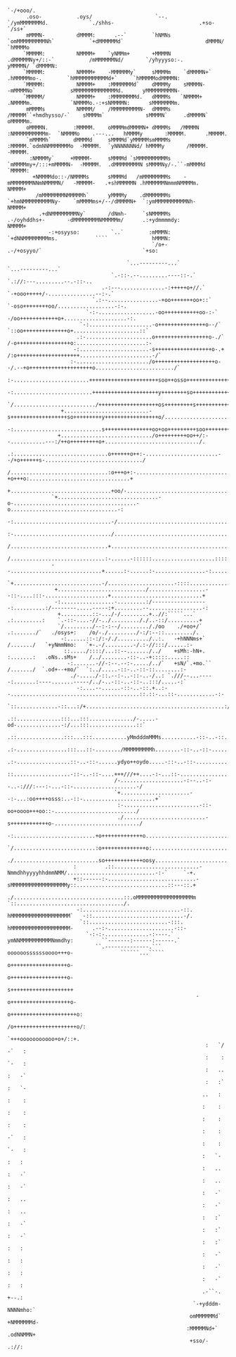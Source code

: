                                                                    `-/+ooo/.                                                                          
          .oso-           .oys/                    `--.         `/ymMMMMMMMd.             `./shhs-                           .+so-     `/ss+`         
          mMMMN-          dMMMM:      .--`        `hNMNs      `omMMMMMMMMMNh`           `+dMMMMMMd`                          dMMMN/   `hMMMMo         
         `MMMMM:          NMMMM+    `yNMMm+       +MMMMN     .dMMMMMNy+/::-`           /mMMMMMMNd/       `/yhyyyso:-.        yMMMMN/ `dMMMMN:         
         `MMMMM:          NMMMM+    -MMMMMMy`     sMMMMm    `dMMMMN+`                .hMMMMMmo-.        `hMMMMMMMMMMMd+`     `hMMMMModMMMMN:          
         `MMMMM:          NMMMM+    :MMMMMMMd`    dMMMMy    sMMMMN-                 -mMMMMNo`           sMMMMMMMMMMMMMMd.      yMMMMMMMMMN-           
         `MMMMM/          NMMMM+    :MMMMMMMMd.   dMMMMs   `NMMMM+                 .NMMMMm.            `NMMMMo.-:+sNMMMMN:      sMMMMMMMm.            
          mMMMMs          NMMMM/    /MMMMMMMMMN-  dMMMMs   /MMMMM``+hmdhysso/-`    sMMMMm`             sMMMMN`     .dMMMMN`      oMMMMMm.             
          oMMMMN.        :MMMMM.    oMMMMmdMMMMN+ dMMMMs   /MMMMN :NMMMMMMMMMMm-  `NMMMMo    .---...   hMMMMy       :MMMMM.      .MMMMM.              
          `mMMMMh`       dMMMMd     sMMMMd`yMMMMMsmMMMMs   :MMMMM.`odmNNMMMMMMMo  -MMMMM.  `yNNNNNNNd/ hMMMMy       /MMMMM.      -MMMMM.              
           :NMMMMy`     +MMMMM-     sMMMMd `sMMMMMMMMMMs   `mMMMMmy+/:::+mMMMMN-  -MMMMM.  .dMMMMMMMMN sMMMMNy/-.``-mMMMMd       `MMMMM:              
            +NMMMMdo::-/NMMMMs      sMMMMd   /mMMMMMMMMs    -mMMMMMMMNNmNMMMMN/   -MMMMM-   .+shMMMMMN .hMMMMMMNmmmNMMMMm.        NMMMM+              
             /mMMMMMMMNMMMMMh`      yMMMMy    .dMMMMMMMs     `+hmNMMMMMMMMMNy-    `mMMMMms+/--/dMMMMN+  `:ymMMMMMMMMMMNh-         NMMMM+              
              .+dNMMMMMMMMNy`       /dNmh-     `sNMMMMMs        .-/oyhddhs+-       -dMMMMMMMMNMMMMMm/      .:+ydmmmmdy:           NMMMM+              
                 -:+osyyso:          `..`        :mMMMN:                            `+dNNMMMMMMMMms.            ````              hMMMN:              
                                                  `/o+-                                .-/+osyyo/`                                `+so:                            
                                                                                                                                                      
                                          `...---------...`                                `...---------...`                                          
                                     `.-::-.--.........----::-.`                      `.://:---.........--.-::-..                                     
                                  .-:---..............-:+++++o+//.`                `-+ooo+++++/-...............--:-.`                                 
                               `.:--................-+oo+++++++oo+::`            `-oso++++++++oo/..................-:-.                               
                             `-:-..................-oo+++++++++++oo-:-`         -/oo++++++++++++o+....................-:.                             
                           `-:....................-o+++++++++++++++o--/`      `::oo++++++++++++++o+.....................::`                           
                          .:-.....................o+++++++++++++++++o-./`     /-o+++++++++++++++++o:......................:-                          
                         -:......................-s++++++++++++++++++o-.+    /:o++++++++++++++++++++.......................-/`                        
                        :-......................./o+++++++++++++++++++o--/.--+o++++++++++++++++++++o........................./`                       
                       :-........................++++++++++++++++++++++soo++osso+++++++++++++++++++o..........................+                       
                      -:.........................+++++++++++++++++++++y++++++++so++++++++++++++++++o...........................+                      
                     `/........................../+++++++++++++++++++os+++++++++s++++++++++++++++++o...........................-:                     
                     +...........................-s++++++++++++++++++so+++++++++y+++++++++++++++++o/............................/`                    
                    -:............................s+++++++++++++++oo+oo+++++++++soo+++++++++++++++s-............................./                    
                    +............................./o+++++++++oo++/:--...........---:/++o+++++++++o+............................../.                   
                   .:..............................o++++++o++:-.......................--/+o++++++s-.............................../                   
                   /...............................:o+++o+:-..............................-+o+++o:................................+                   
                   +................................+oo/-...................................-/oo/................................./.                  
                  `+................................-o-.......................................-o..................................-:                  
                  -:...............................-/.........................................../................................../                  
                  :-.............................../............................................./................................./                  
                  /...............................+..............................................-/................................+                  
                  /..............................:-......-::::::....................:::::::.......:-.............................../                  
                  --.............................+......:-......:-................-:.......::......+.............................../                  
                  `+............................-/.....................-::::......................../.............................:-                  
                   +............................/..................--::-....:::-....................+.............................+                   
                   -:.................-.........:/------------------:..........:/--------.....-----:+.........--.................-:                   
                    +..........::-.../-/.........+..//:`````...`    .:.........:    `.-::-....-//-../........././..-::/..........+                    
                    `/........./--:-:--/........././oo    ./+oo+/`   .:......./`   ./osys+:    /o/-./........./-:/:--::........./.                    
                     -:......::-:/:-/./........../..:.   -+hNNNms+`   /......./   `+yNmmNmo:   `+-.-/.........-/.:-//:::/......:-                     
                      ::...../::::/...::--......./../    +sMh:-hN+.   :.......:   .oNs..sMs+    /../........-::-..-+:::::.....::                      
                       -:.......-//-:--.--:-...../../`   +sN/`.+mo.`` /......./  `.od+--+mo/`  `:../.....-::-..-::-::........:-                       
                        ./-...../-::.--:-..-::-..-/..: `.///--...-----:.......:----.......-----/../-..-::-..-::-..:::/.....-:`                        
                          -:....--......-::-..-::.+..:--.........................................::.::-...::-............-:-                          
                           `::.............-::...:/+............................................:/::...:::..............:-                            
                             .::..............:::...:::............../-.....-od-..............-:/...:::...............::`                             
                               .::...............:::...:::...........yMmdddmMMMs...........-::-..-::................::`                               
                                 .:-................:::...::-......../MMMMMMMMMh........-::-..-::-................::`                                 
                                   .:-.................::-..-::-......ydyo++oydo.....-::-..-::-.................-:`                                   
                                     ::..................-::-..-::-....+++///++....-:-...::-...................:-                                     
                                      /-....................-:--..-:--..-:///:---:-...-::-....................-/                                      
                                      `+......................--:-...:oo++++osss:..-::-.......................+`                                      
                                       :-........................-::-oo+oooo+++oo::-........................../                                       
                                       ./..........................-s++++++++++++o-.........................../                                       
                                       -:..........................+o+++++++++++++o...........................+                                       
                                      `/..........................:o++++++++++++++o:..........................-:`                                     
                                     ./...........................so++++++++++++oosy...........................-:.                                    
                         :         .::...........................-NmmdhhyyyyhhdmmNMM/............................-:-`     `-+.                        
                         +::------:-............................-sMMMMMMMMMMMMMMMMMMy::.............................::---::.+                         
                         ./...................................::.oMMMMMMMMMMMMMMMMMMm `::................................../.                         
                          -:...............................-::.  hMMMMMMMMMMMMMMMMMMM`   -::.............................-/.                          
                           `::.........................-:::.     hMMMMMMMMMMMMMMMMMMM-      .--:-.....................-::-                            
                             `-:-:-..............-:----.`        ymNNMMMMMMMMMMNmmdhy:         ``-------:------:------.`                              
                                ``.--------------.```            oooooossssssoooo+++o-               ``````...`````                                   
                                                                 o++++++++++++++++++o-                                                                
                                                                 o++++++++++++++++++o-                                                                
                                                                 s++++++++++++++++++++                                                                
                                                                -o+++++++++++++++++++o-                                                               
                                                                o+++++++++++++++++++++o:                                                              
                                                               /o++++++++++++++++++++o/:                                                              
                                                              `+++ooooooooooo+o+/::+.                                                                 
                                                                   :   `/     -`   :                                                                  
                                                                   :    :     `-   :                                                                  
                                                                   :   ..      :   -`                                                                 
                                                                   :   :`      :   `-                                                                 
                                                                  ..   :       :    :                                                                 
                                                                  :    :       :    :                                                                 
                                                                  :    :       :    :                                                                 
                                                                  :    :       -`   :                                                                 
                                                                  :    :       `-   :                                                                 
                                                                  :   `-        :   :                                                                 
                                                                  :   ..        :   -`                                                                
                                                                  :   ..        :   -`                                                                
                                                                  :   -`        :   ..                                                                
                                                                  :   -`        :   ..                                                                
                                                                  :   :`        :   -`                                                                
                                                                  :   :`        :   -`                                                                
                                                                  :   :`        :   :                                                                 
                                                                  :   -`        :   :                                                                 
                                                                  :   -`        :   :                                                                 
                                                                  :   -`        :   :                                                                 
                                                                  .-``-.        +--.:                                                                 
                                                               `-+ydddm-        NNNNmho:`                                                             
                                                              omMMMMMMd`        +NMMMMMMd-                                                            
                                                             :MMMMMNd+`          .odNNMMN+                                                            
                                                              +sso/-                .://:                                                             
                                                                                                                                                      
                                                                                                                                                      
                                                                                                                                                      
